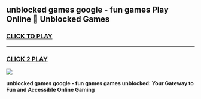 
## unblocked games google - fun games Play Online 👋 Unblocked Games
<h3>
<a href="https://premium.freeplayer.one?title=unblocked_games_google_-_fun_games&ref=19F">CLICK TO PLAY</a></h3>
<hr>

<h3>
<a href="https://premium.freeplayer.one?title=unblocked_games_google_-_fun_games&ref=19F">CLICK 2 PLAY</a>
  
</h3>

<a href="https://premium.freeplayer.one?title=unblocked_games_google_-_fun_games&ref=19F"><img src="https://clearcache.store/games.png"></a>


**unblocked games google - fun games games unblocked: Your Gateway to Fun and Accessible Online Gaming**
